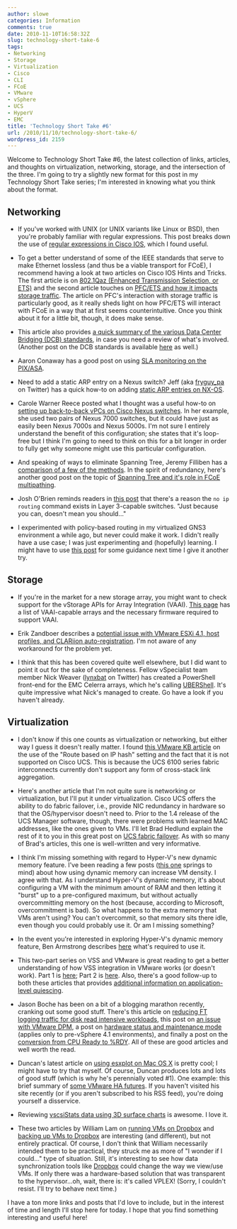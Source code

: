 ```yaml
---
author: slowe
categories: Information
comments: true
date: 2010-11-10T16:58:32Z
slug: technology-short-take-6
tags:
- Networking
- Storage
- Virtualization
- Cisco
- CLI
- FCoE
- VMware
- vSphere
- UCS
- HyperV
- EMC
title: 'Technology Short Take #6'
url: /2010/11/10/technology-short-take-6/
wordpress_id: 2159
---
```


Welcome to Technology Short Take #6, the latest collection of links, articles, and thoughts on virtualization, networking, storage, and the intersection of the three. I'm going to try a slightly new format for this post in my Technology Short Take series; I'm interested in knowing what you think about the format.

## Networking

* If you've worked with UNIX (or UNIX variants like Linux or BSD), then you're probably familiar with regular expressions. This post breaks down the use of [regular expressions in Cisco IOS](http://www.ciscozine.com/2010/09/29/cisco-regular-expressions/), which I found useful.

* To get a better understand of some of the IEEE standards that serve to make Ethernet lossless (and thus be a viable transport for FCoE), I recommend having a look at two articles on Cisco IOS Hints and Tricks. The first article is on [802.1Qaz (Enhanced Transmission Selection, or ETS)](http://blog.ioshints.info/2010/09/introduction-to-8021qaz-enhanced.html) and the second article touches on [PFC/ETS and how it impacts storage traffic](http://blog.ioshints.info/2010/10/pfcets-and-storage-traffic-real-story.html). The article on PFC's interaction with storage traffic is particularly good, as it really sheds light on how PFC/ETS will interact with FCoE in a way that at first seems counterintuitive. Once you think about it for a little bit, though, it does make sense.

* This article also provides [a quick summary of the various Data Center Bridging (DCB) standards](http://packetattack.wordpress.com/2010/10/06/dont-drop-the-baby-data-center-bridging-wants-storage-to-trust-ethernet/), in case you need a review of what's involved. (Another post on the DCB standards is available [here](http://www.networkworld.com/community/blog/ethernet-adapts-data-center-applications---pa) as well.)

* Aaron Conaway has a good post on using [SLA monitoring on the PIX/ASA](http://aconaway.com/2010/10/15/sla-monitoring-on-the-pixasa/).

* Need to add a static ARP entry on a Nexus switch? Jeff (aka [fryguy_pa](http://twitter.com/fryguy_pa) on Twitter) has a quick how-to on adding [static ARP entries on NX-OS](http://fryguypa.wordpress.com/2010/10/28/static-arp-entries-on-nx-os/).

* Carole Warner Reece posted what I thought was a useful how-to on [setting up back-to-back vPCs on Cisco Nexus switches](http://www.netcraftsmen.net/resources/blogs/configuring-back-to-back-vpcs-on-cisco-nexus-switches.html). In her example, she used two pairs of Nexus 7000 switches, but it could have just as easily been Nexus 7000s and Nexus 5000s. I'm not sure I entirely understand the benefit of this configuration; she states that it's loop-free but I think I'm going to need to think on this for a bit longer in order to fully get why someone might use this particular configuration.

* And speaking of ways to eliminate Spanning Tree, Jeremy Filliben has a [comparison of a few of the methods](http://www.jeremyfilliben.com/2010/10/comparison-of-current-spanning-tree.html). In the spirit of redundancy, here's another good post on the topic of [Spanning Tree and it's role in FCoE multipathing](http://www.networkworld.com/community/blog/ethernet-adapts-data-center-applications---p-0).

* Josh O'Brien reminds readers in [this post](http://www.staticnat.com/WP/2010/10/07/sometimes-we-just-dont-need-routing/) that there's a reason the `no ip routing` command exists in Layer 3-capable switches. "Just because you can, doesn't mean you should..."

* I experimented with policy-based routing in my virtualized GNS3 environment a while ago, but never could make it work. I didn't really have a use case; I was just experimenting and (hopefully) learning. I might have to use [this post](http://www.booches.nl/2010/10/13/policy-based-routing-in-a-nutshell/) for some guidance next time I give it another try.

## Storage

* If you're in the market for a new storage array, you might want to check support for the vStorage APIs for Array Integration (VAAI). [This page](http://v-reality.info/2010/10/list-of-vaai-capable-storage-arrays/) has a list of VAAI-capable arrays and the necessary firmware required to support VAAI.

* Erik Zandboer describes a [potential issue with VMware ESXi 4.1, host profiles, and CLARiion auto-registration](http://www.vmdamentals.com/?p=797). I'm not aware of any workaround for the problem yet.

* I think that this has been covered quite well elsewhere, but I did want to point it out for the sake of completeness. Fellow vSpecialist team member Nick Weaver ([lynxbat](http://twitter.com/lynxbat) on Twitter) has created a PowerShell front-end for the EMC Celerra arrays, which he's calling [UBERShell](http://nickapedia.com/2010/11/01/ubershell-ninja-scripting/). It's quite impressive what Nick's managed to create. Go have a look if you haven't already.

## Virtualization

* I don't know if this one counts as virtualization or networking, but either way I guess it doesn't really matter. I found [this VMware KB article](http://kb.vmware.com/kb/1013094) on the use of the "Route based on IP hash" setting and the fact that it is not supported on Cisco UCS. This is because the UCS 6100 series fabric interconnects currently don't support any form of cross-stack link aggregation.

* Here's another article that I'm not quite sure is networking or virtualization, but I'll put it under virtualization. Cisco UCS offers the ability to do fabric failover, i.e., provide NIC redundancy in hardware so that the OS/hypervisor doesn't need to. Prior to the 1.4 release of the UCS Manager software, though, there were problems with learned MAC addresses, like the ones given to VMs. I'll let Brad Hedlund explain the rest of it to you in this great post on [UCS fabric failover](http://bradhedlund.com/2010/09/23/cisco-ucs-fabric-failover/). As with so many of Brad's articles, this one is well-written and very informative.

* I think I'm missing something with regard to Hyper-V's new dynamic memory feature. I've been reading a few posts ([this one](http://blogs.technet.com/b/virtualization/archive/2010/11/08/hyper-v-dynamic-memory-test-for-vdi-density.aspx) springs to mind) about how using dynamic memory can increase VM density. I agree with that. As I understand Hyper-V's dynamic memory, it's about configuring a VM with the minimum amount of RAM and then letting it "burst" up to a pre-configured maximum, but without actually overcommitting memory on the host (because, according to Microsoft, overcommitment is bad). So what happens to the extra memory that VMs aren't using? You can't overcommit, so that memory sits there idle, even though you could probably use it. Or am I missing something?

* In the event you're interested in exploring Hyper-V's dynamic memory feature, Ben Armstrong describes [here](http://blogs.msdn.com/b/virtual_pc_guy/archive/2010/10/28/enabling-dynamic-memory-on-windows-server-standard-and-web-editions.aspx) what's required to use it.

* This two-part series on VSS and VMware is great reading to get a better understanding of how VSS integration in VMware works (or doesn't work). Part 1 is [here](http://www.blueshiftblog.com/?p=180); Part 2 is [here](http://www.blueshiftblog.com/?p=224). Also, there's a good follow-up to both these articles that provides [additional information on application-level quiescing](http://www.blueshiftblog.com/?p=473).

* Jason Boche has been on a bit of a blogging marathon recently, cranking out some good stuff. There's this article on [reducing FT logging traffic for disk read intensive workloads](http://www.boche.net/blog/index.php/2010/10/28/reducing-ft-logging-traffic-for-disk-read-intensive-workloads/), this post on [an issue with VMware DPM](http://www.boche.net/blog/index.php/2010/10/24/vmware-dpm-issue/), a post on [hardware status and maintenance mode](http://www.boche.net/blog/index.php/2010/10/20/hardware-status-and-maintenance-mode/) (applies only to pre-vSphere 4.1 environments), and finally a post on the [conversion from CPU Ready to %RDY](http://www.boche.net/blog/index.php/2010/10/21/cpu-ready-to-rdy-conversion/). All of these are good articles and well worth the read.

* Duncan's latest article on [using esxplot on Mac OS X](http://www.yellow-bricks.com/2010/11/09/esxplot-on-a-mac/) is pretty cool; I might have to try that myself. Of course, Duncan produces lots and lots of good stuff (which is why he's perennially voted #1). One example: this brief summary of [some VMware HA futures](http://www.yellow-bricks.com/2010/10/14/vmware-high-availability-futures-part-of-bc7803/). If you haven't visited his site recently (or if you aren't subscribed to his RSS feed), you're doing yourself a disservice.

* Reviewing [vscsiStats data using 3D surface charts](http://www.vmdamentals.com/?p=722) is awesome. I love it.

* These two articles by William Lam on [running VMs on Dropbox](http://www.virtuallyghetto.com/2010/10/how-to-run-vm-on-dropbox-storage.html) and [backing up VMs to Dropbox](http://www.virtuallyghetto.com/2010/10/how-to-backup-vms-in-esx-onto-dropbox.html) are interesting (and different), but not entirely practical. Of course, I don't think that William necessarily intended them to be practical, they struck me as more of "I wonder if I could..." type of situation. Still, it's interesting to see how data synchronization tools like [Dropbox](http://www.dropbox.com/) could change the way we view/use VMs. If only there was a hardware-based solution that was transparent to the hypervisor...oh, wait, there is: it's called VPLEX! (Sorry, I couldn't resist. I'll try to behave next time.)

I have a ton more links and posts that I'd love to include, but in the interest of time and length I'll stop here for today. I hope that you find something interesting and useful here!
